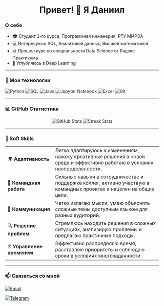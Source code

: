 <h1 align="center">Привет! &#128075; Я Даниил</h1>

### О себе
- 🎓 Студент 3-го курса, Программная инженерия, РТУ МИРЭА
- 💻 Интересуюсь SQL, Аналитикой данных, Высшей математикой
- 📊 Прошел курс по специальности Data Science от Яндекс Практикума
- 🤖 Углубляюсь в Deep Learning

---

### 🔧 Мои технологии
![Python](https://img.shields.io/badge/Python-3776AB?style=for-the-badge&logo=python&logoColor=white)
![SQL](https://img.shields.io/badge/SQL-00758F?style=for-the-badge&logo=database&logoColor=white)
![Java](https://img.shields.io/badge/Java-007396?style=for-the-badge&logo=java&logoColor=white)
![Jupyter Notebook](https://img.shields.io/badge/Jupyter-FA8C00?style=for-the-badge&logo=jupyter&logoColor=white)
![Excel](https://img.shields.io/badge/Excel-217346?style=for-the-badge&logo=microsoft-excel&logoColor=white)
![Git](https://img.shields.io/badge/Git-F05032?style=for-the-badge&logo=git&logoColor=white)

---
### 📊 GitHub Статистика

<p align="center">
  <img src="https://github-readme-stats.vercel.app/api?username=InventorDreamer&show_icons=true&theme=radical" alt="GitHub Stats" />
  <img src="https://github-readme-streak-stats.herokuapp.com/?user=InventorDreamer&theme=radical" alt="Streak Stats" />
</p>

---
### 💼 Soft Skills

<table>
  <tr>
    <td>🌍 <b>Адаптивность</b></td>
    <td>Легко адаптируюсь к изменениям, нахожу креативные решения в новой среде и эффективно работаю в условиях неопределенности.</td>
  </tr>
  <tr>
    <td>🤝 <b>Командная работа</b></td>
    <td>Сильные навыки в сотрудничестве и поддержке коллег, активно участвую в командных проектах и нацелен на общие цели.</td>
  </tr>
  <tr>
    <td>💬 <b>Коммуникация</b></td>
    <td>Четко излагаю мысли, умею объяснять сложные темы доступным языком для разных аудиторий.</td>
  </tr>
  <tr>
    <td>🔍 <b>Решение проблем</b></td>
    <td>Стремлюсь находить решения в сложных ситуациях, анализирую проблемы и предлагаю практичные подходы.</td>
  </tr>
  <tr>
    <td>⏰ <b>Управление временем</b></td>
    <td>Эффективно распределяю время, расставляю приоритеты и соблюдаю сроки в условиях многозадачности.</td>
  </tr>
</table>

---

### 📫 Связаться со мной
[![Email](https://img.shields.io/badge/Email-danyasergeev2004@gmail.com-D14836?style=for-the-badge&logo=gmail&logoColor=white)](mailto:danyasergeev2004@gmail.com)

[![Telegram](https://img.shields.io/badge/Telegram-TheGhostlyGuru-2CA5E0?style=for-the-badge&logo=telegram&logoColor=white)](https://t.me/TheGhostlyGuru)
